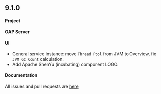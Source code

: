 ## 9.1.0

#### Project


#### OAP Server


#### UI
* General service instance: move `Thread Pool` from JVM to Overview, fix `JVM GC Count` calculation.
* Add Apache ShenYu (incubating) component LOGO.

#### Documentation


All issues and pull requests are [here](https://github.com/apache/skywalking/milestone/128?closed=1)


